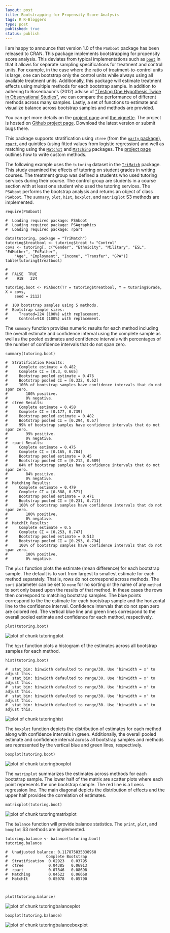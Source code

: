 ```yaml
--- 
layout: post
title: Bootstrapping for Propensity Score Analysis
tags: R R-Bloggers
type: post
published: true
status: publish
---
```

 


 
I am happy to announce that version 1.0 of the `PSAboot` package has been released to CRAN. This package implements bootstrapping for propensity score analysis. This deviates from typical implementations such as [`boot`](http://cran.r-project.org/web/packages/boot/index.html) in that it allows for separate sampling specifications for treatment and control units. For example, in the case where the ratio of treatment-to-control units is large, one can bootstrap only the control units while always using all available treatment units. Additionally, this package will estimate treatment effects using multiple methods for each bootstrap sample. In addition to adhering to Rosenbaum's (2012) advise of ["Testing One Hypothesis Twice in Observational Studies"](http://biomet.oxfordjournals.org/content/99/4/763.abstract), we can compare the performance of different methods across many samples. Lastly, a set of functions to estimate and visualize balance across bootstrap samples and methods are provided.
 
You can get more details on the [project page](/PSAboot) and [the vignette](). The project is hosted on [Github project page](http://github.com/jbryer/PSAboot). Download the latest version or submit bugs there.
 
This package supports stratification using `ctree` (from the [`party` package](http://cran.r-project.org/web/packages/party/index.html)), [`rpart`](http://cran.r-project.org/web/packages/rpart/index.html), and quintiles (using fitted values from logistic regression) and well as matching using the [`MatchIt`](http://cran.r-project.org/web/packages/MatchIt/index.html) and [`Matching`](http://cran.r-project.org/web/packages/Matching/index.html) packages. The [project page](/PSAboot) outlines how to write custom methods.
 
The following example uses the `tutoring` dataset in the [`TriMatch`](/TriMatch) package. This study examined the effects of tutoring on student grades in writing courses. The treatment group was defined a students who used tutoring services during their course. The control group are students in a course section with at least one student who used the tutoring services. The `PSAboot` performs the bootstrap analysis and returns an object of class `PSAboot`. The `summary`, `plot`, `hist`, `boxplot`, and `matrixplot` S3 methods are implemented.
 

    require(PSAboot)

    #  Loading required package: PSAboot
    #  Loading required package: PSAgraphics
    #  Loading required package: rpart

    data(tutoring, package = "TriMatch")
    tutoring$treatbool <- tutoring$treat != "Control"
    covs <- tutoring[, c("Gender", "Ethnicity", "Military", "ESL", "EdMother", "EdFather", 
        "Age", "Employment", "Income", "Transfer", "GPA")]
    table(tutoring$treatbool)

    #  
    #  FALSE  TRUE 
    #    918   224

    tutoring.boot <- PSAboot(Tr = tutoring$treatbool, Y = tutoring$Grade, X = covs, 
        seed = 2112)

    #  100 bootstrap samples using 5 methods.
    #  Bootstrap sample sizes:
    #     Treated=224 (100%) with replacement.
    #     Control=918 (100%) with replacement.

 
The `summary` function provides numeric results for each method including the overall estimate and confidence interval using the complete sample as well as the pooled estimates and confidence intervals with percentages of the number of confidence intervals that do not span zero.
 

    summary(tutoring.boot)

    #  Stratification Results:
    #     Complete estimate = 0.482
    #     Complete CI = [0.3, 0.665]
    #     Bootstrap pooled estimate = 0.476
    #     Bootstrap pooled CI = [0.332, 0.62]
    #     100% of bootstrap samples have confidence intervals that do not span zero.
    #        100% positive.
    #        0% negative.
    #  ctree Results:
    #     Complete estimate = 0.458
    #     Complete CI = [0.177, 0.739]
    #     Bootstrap pooled estimate = 0.482
    #     Bootstrap pooled CI = [0.294, 0.67]
    #     99% of bootstrap samples have confidence intervals that do not span zero.
    #        99% positive.
    #        0% negative.
    #  rpart Results:
    #     Complete estimate = 0.475
    #     Complete CI = [0.165, 0.784]
    #     Bootstrap pooled estimate = 0.45
    #     Bootstrap pooled CI = [0.212, 0.689]
    #     84% of bootstrap samples have confidence intervals that do not span zero.
    #        84% positive.
    #        0% negative.
    #  Matching Results:
    #     Complete estimate = 0.479
    #     Complete CI = [0.388, 0.571]
    #     Bootstrap pooled estimate = 0.471
    #     Bootstrap pooled CI = [0.231, 0.711]
    #     100% of bootstrap samples have confidence intervals that do not span zero.
    #        100% positive.
    #        0% negative.
    #  MatchIt Results:
    #     Complete estimate = 0.5
    #     Complete CI = [0.253, 0.747]
    #     Bootstrap pooled estimate = 0.513
    #     Bootstrap pooled CI = [0.293, 0.734]
    #     100% of bootstrap samples have confidence intervals that do not span zero.
    #        100% positive.
    #        0% negative.

 
The `plot` function plots the estimate (mean difference) for each bootstrap sample. The default is to sort from largest to smallest estimate for each method separately. That is, rows do not correspond across methods. The `sort` parameter can be set to `none` for no sorting or the name of any `method` to sort only based upon the results of that method. In these cases the rows then correspond to matching bootstrap samples. The blue points correspond to the the estimate for each bootstrap sample and the horizontal line to the confidence interval. Confidence intervals that do not span zero are colored red. The vertical blue line and green lines correspond to the overall pooled estimate and confidence for each method, respectively.
 

    plot(tutoring.boot)

![plot of chunk tutoringplot](/images/figure/tutoringplot.png) 

 
The `hist` function plots a histogram of the estimates across all bootstrap samples for each method.
 

    hist(tutoring.boot)

    #  stat_bin: binwidth defaulted to range/30. Use 'binwidth = x' to adjust this.
    #  stat_bin: binwidth defaulted to range/30. Use 'binwidth = x' to adjust this.
    #  stat_bin: binwidth defaulted to range/30. Use 'binwidth = x' to adjust this.
    #  stat_bin: binwidth defaulted to range/30. Use 'binwidth = x' to adjust this.
    #  stat_bin: binwidth defaulted to range/30. Use 'binwidth = x' to adjust this.

![plot of chunk tutoringhist](/images/figure/tutoringhist.png) 

 
The `boxplot` function depicts the distribution of estimates for each method along with confidence intervals in green. Additionally, the overall pooled estimate and confidence interval across all bootstrap samples and methods are represented by the vertical blue and green lines, respectively.
 

    boxplot(tutoring.boot)

![plot of chunk tutoringboxplot](/images/figure/tutoringboxplot.png) 

 
The `matrixplot` summarizes the estimates across methods for each bootstrap sample. The lower half of the matrix are scatter plots where each point represents the one bootstrap sample. The red line is a Loess regression line. The main diagonal depicts the distribution of effects and the upper half provides the correlation of estimates.
 

    matrixplot(tutoring.boot)

![plot of chunk tutoringmatrixplot](/images/figure/tutoringmatrixplot.png) 

 
The `balance` function will provide balance statistics. The `print`, `plot`, and `boxplot` S3 methods are implemented.
 

    tutoring.balance <- balance(tutoring.boot)
    tutoring.balance

    #  Unadjusted balance: 0.117875835338968
    #                 Complete Bootstrap
    #  Stratification  0.02923   0.03795
    #  ctree           0.04385   0.06913
    #  rpart           0.07846   0.08698
    #  Matching        0.04522   0.06668
    #  MatchIt         0.05078   0.05790

 

    plot(tutoring.balance)

![plot of chunk tutoringbalanceplot](/images/figure/tutoringbalanceplot.png) 

 

    boxplot(tutoring.balance)

![plot of chunk tutoringbalanceboxplot](/images/figure/tutoringbalanceboxplot.png) 

 
 
